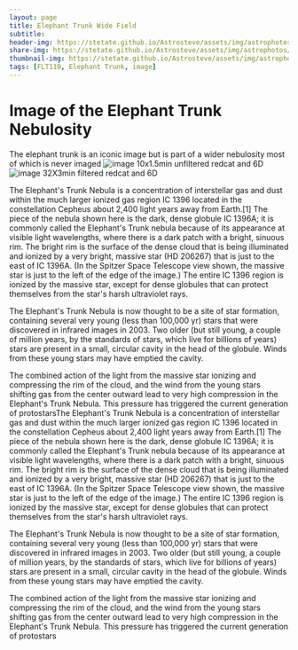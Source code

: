 ```yaml
---
layout: page
title: Elephant Trunk Wide Field 
subtitle: 
header-img: https://stetate.github.io/Astrosteve/assets/img/astrophotos/20200912_ET_lenh_redcat.jpg
share-img: https://stetate.github.io/Astrosteve/assets/img/astrophotos/20200912_ET_lenh_redcat.jpg
thumbnail-img: https://stetate.github.io/Astrosteve/assets/img/astrophotos/20200912_ET_lenh_redcat.jpg
tags: [FLT110, Elephant Trunk, image]
---
```


# Image of the Elephant Trunk Nebulosity

The elephant trunk is an iconic image but is part of a wider nebulosity most of which is never imaged
![image][ET]
10x1.5min unfiltered redcat and 6D
![image][ETl]
32X3min filtered redcat and 6D

The Elephant's Trunk Nebula is a concentration of interstellar gas and dust within the much larger ionized gas region IC 1396 located in the constellation Cepheus about 2,400 light years away from Earth.[1] The piece of the nebula shown here is the dark, dense globule IC 1396A; it is commonly called the Elephant's Trunk nebula because of its appearance at visible light wavelengths, where there is a dark patch with a bright, sinuous rim. The bright rim is the surface of the dense cloud that is being illuminated and ionized by a very bright, massive star (HD 206267) that is just to the east of IC 1396A. (In the Spitzer Space Telescope view shown, the massive star is just to the left of the edge of the image.) The entire IC 1396 region is ionized by the massive star, except for dense globules that can protect themselves from the star's harsh ultraviolet rays.

The Elephant's Trunk Nebula is now thought to be a site of star formation, containing several very young (less than 100,000 yr) stars that were discovered in infrared images in 2003. Two older (but still young, a couple of million years, by the standards of stars, which live for billions of years) stars are present in a small, circular cavity in the head of the globule. Winds from these young stars may have emptied the cavity.

The combined action of the light from the massive star ionizing and compressing the rim of the cloud, and the wind from the young stars shifting gas from the center outward lead to very high compression in the Elephant's Trunk Nebula. This pressure has triggered the current generation of protostarsThe Elephant's Trunk Nebula is a concentration of interstellar gas and dust within the much larger ionized gas region IC 1396 located in the constellation Cepheus about 2,400 light years away from Earth.[1] The piece of the nebula shown here is the dark, dense globule IC 1396A; it is commonly called the Elephant's Trunk nebula because of its appearance at visible light wavelengths, where there is a dark patch with a bright, sinuous rim. The bright rim is the surface of the dense cloud that is being illuminated and ionized by a very bright, massive star (HD 206267) that is just to the east of IC 1396A. (In the Spitzer Space Telescope view shown, the massive star is just to the left of the edge of the image.) The entire IC 1396 region is ionized by the massive star, except for dense globules that can protect themselves from the star's harsh ultraviolet rays.

The Elephant's Trunk Nebula is now thought to be a site of star formation, containing several very young (less than 100,000 yr) stars that were discovered in infrared images in 2003. Two older (but still young, a couple of million years, by the standards of stars, which live for billions of years) stars are present in a small, circular cavity in the head of the globule. Winds from these young stars may have emptied the cavity.

The combined action of the light from the massive star ionizing and compressing the rim of the cloud, and the wind from the young stars shifting gas from the center outward lead to very high compression in the Elephant's Trunk Nebula. This pressure has triggered the current generation of protostars

[ET]:../assets/img/astrophotos/20200814_Wide_ET.jpg
[ETl]:../assets/img/astrophotos/20200912_ET_lenh_redcat.jpg